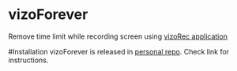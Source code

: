 # vizoForever
Remove time limit while recording screen using [vizoRec application](http://vizorec.com)

#Installation
vizoForever is released in [personal repo](http://ahmadhashemi.com/cydia). Check link for instructions.
